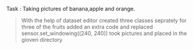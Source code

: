 Task : Taking pictures of banana,apple and orange.
> With the help of dataset editor created three classes seprately for three of the fruits
> added an extra code and replaced sensor.set_windowing((240, 240)) 
took pictures and placed in the gioven directory